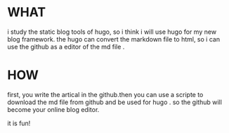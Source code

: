 # WHAT
i study the static blog tools of hugo, so i think i will use hugo for my new blog framework. 
the hugo can convert the markdown file to html, so i can use the github as a editor of the md file .

# HOW
first, you write the artical in the github.then you can use a scripte to download the md file from github and be used for hugo .
so the github will become your online blog editor.

it is fun!
